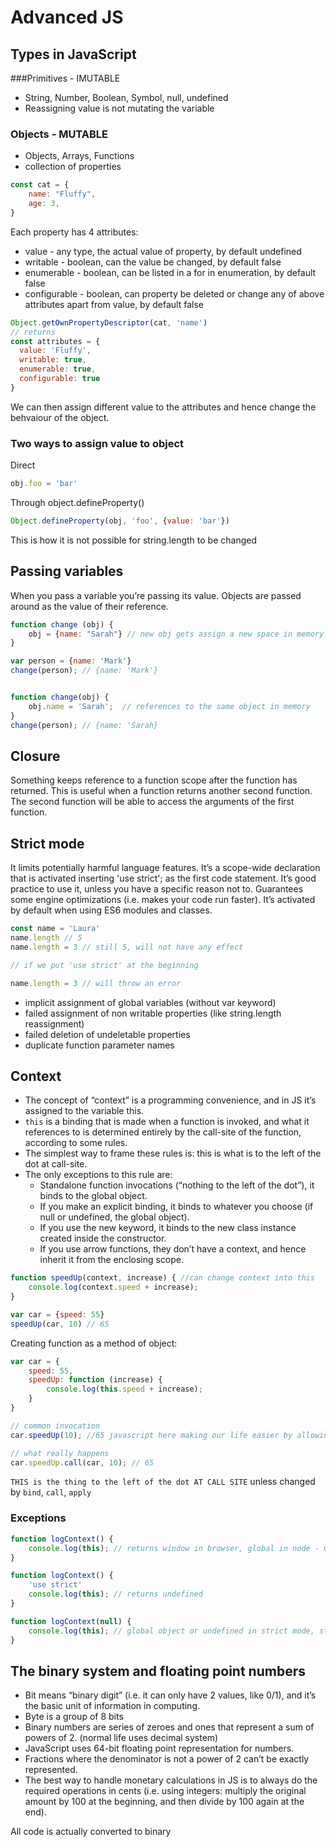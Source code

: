 # Advanced JS

## Types in JavaScript

###Primitives - IMUTABLE
- String, Number, Boolean, Symbol, null, undefined
- Reassigning value is not mutating the variable

### Objects - MUTABLE
- Objects, Arrays, Functions
- collection of properties
```javascript
const cat = {
    name: "Fluffy",
    age: 3,
}
```
Each property has 4 attributes:
- value - any type, the actual value of property, by default undefined
- writable - boolean, can the value be changed, by default false
- enumerable - boolean, can be listed in a for in enumeration, by default false
- configurable - boolean, can property be deleted or change any of above attributes apart from value, by default false

```javascript
Object.getOwnPropertyDescriptor(cat, 'name')
// returns
const attributes = {
  value: 'Fluffy',
  writable: true,
  enumerable: true,
  configurable: true
}

```
We can then assign different value to the attributes and hence change the behvaiour of the object.

### Two ways to assign value to object
Direct
```javascript
obj.foo = 'bar'
```

Through object.defineProperty()
```javascript
Object.defineProperty(obj, 'foo', {value: 'bar'})
```

This is how it is not possible for string.length to  be changed

## Passing variables
When you pass a variable you’re passing its value.
Objects are passed around as the value of their reference.
```javascript
function change (obj) {
    obj = {name: "Sarah"} // new obj gets assign a new space in memory
}

var person = {name: 'Mark'}
change(person); // {name: 'Mark'}


function change(obj) {
    obj.name = 'Sarah';  // references to the same object in memory
}
change(person); // {name: 'Sarah}

```
## Closure
Something keeps reference to a function scope after the function has returned.
This is useful when a function returns another second function. The second function will be able to access the arguments of the first function.


## Strict mode
It limits potentially harmful language features.
It’s a scope-wide declaration that is activated inserting 'use strict'; as the first code statement.
It’s good practice to use it, unless you have a specific reason not to.
Guarantees some engine optimizations (i.e. makes your code run faster).
It’s activated by default when using ES6 modules and classes.
```javascript
const name = 'Laura'
name.length // 5
name.length = 3 // still 5, will not have any effect

// if we put 'use strict' at the beginning

name.length = 3 // will throw an error

```
- implicit assignment of global variables (without var keyword)
- failed assignment of non writable properties (like string.length reassignment)
- failed deletion of undeletable properties
- duplicate function parameter names

## Context
- The concept of “context” is a programming convenience, and in JS it’s assigned to the variable this.
- `this` is a binding that is made when a function is invoked, and what it references to is determined entirely by the call-site of the function, according to some rules.
- The simplest way to frame these rules is: this is what is to the left of the dot at call-site.
- The only exceptions to this rule are:
    - Standalone function invocations (“nothing to the left of the dot”), it binds to the global object.
    - If you make an explicit binding, it binds to whatever you choose (if null or undefined, the global object).
    - If you use the new keyword, it binds to the new class instance created inside the constructor.
    - If you use arrow functions, they don’t have a context, and hence inherit it from the enclosing scope.
```javascript
function speedUp(context, increase) { //can change context into this
    console.log(context.speed + increase);
}

var car = {speed: 55}
speedUp(car, 10) // 65
```
Creating function as a method of object:
```javascript
var car = {
    speed: 55,
    speedUp: function (increase) {
        console.log(this.speed + increase);
    }
}

// common invocation
car.speedUp(10); //65 javascript here making our life easier by allowing us to access this

// what really happens
car.speedUp.call(car, 10); // 65
```
`THIS is the thing to the left of the dot AT CALL SITE` unless changed by `bind`, `call`, `apply`

### Exceptions
```javascript
function logContext() {
    console.log(this); // returns window in browser, global in node - GLOBAL OBJECT
}

function logContext() {
    'use strict'
    console.log(this); // returns undefined
}

function logContext(null) {
    console.log(this); // global object or undefined in strict mode, standard function invokation
}
```

## The binary system and floating point numbers
- Bit means “binary digit” (i.e. it can only have 2 values, like 0/1), and it’s the basic unit of information in computing.
- Byte is a group of 8 bits
- Binary numbers are series of zeroes and ones that represent a sum of powers of 2. (normal life uses decimal system)
- JavaScript uses 64-bit floating point representation for numbers.
- Fractions where the denominator is not a power of 2 can’t be exactly represented.
- The best way to handle monetary calculations in JS is to always do the required operations in cents (i.e. using integers: multiply the original amount by 100 at the beginning, and then divide by 100 again at the end).

All code is actually converted to binary 